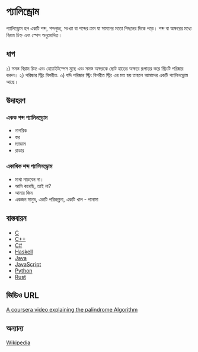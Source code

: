 # প্যালিন্ড্রোম
প্যালিন্ড্রোম হল একটি শব্দ, শব্দগুচ্ছ, সংখ্যা বা শব্দের ক্রম যা সামনের মতো পিছনের দিকে পড়ে। শব্দ বা অক্ষরের মধ্যে বিরাম চিহ্ন এবং স্পেস অনুমোদিত।
## ধাপ
১) সমস্ত বিরাম চিহ্ন এবং হোয়াইটস্পেস মুছে এবং সমস্ত অক্ষরকে ছোট হাতের অক্ষরে রূপান্তর করে স্ট্রিংটি পরিষ্কার করুন।
২) পরিষ্কার স্ট্রিং বিপরীত.
৩) যদি পরিষ্কার স্ট্রিং বিপরীত স্ট্রিং এর মত হয় তাহলে আমাদের একটি প্যালিনড্রোম আছে।

## উদাহরণ

### একক শব্দ প্যালিনড্রোম
- নাগরিক
- স্তর
- ম্যাডাম
- রাডার

### একাধিক শব্দ প্যালিনড্রোম
- মাথা নাড়বেন না।
- আমি করেছি, তাই না?
- আমার জিম
- একজন মানুষ, একটি পরিকল্পনা, একটি খাল - পানামা

## বাস্তবায়ন
- [C](../../../algorithms/C/strings/palindrome.c)
- [C++](../../../algorithms/CPlusPlus/Maths/palindrome.cpp)
- [C#](../../../algorithms/CSharp/src/Strings/palindrome.cs)
- [Haskell](../../../algorithms/Haskell/strings/palindrome.hs)
- [Java](../../../algorithms/Java/strings/palindrome.java)
- [JavaScript](../../../algorithms/JavaScript/src/strings/palindrome.js)
- [Python](../../../algorithms/Python/strings/palindrome.py)
- [Rust](../../../algorithms/Rust/strings/palindrome/src/main.rs)

## ভিডিও URL
[A coursera video explaining the palindrome Algorithm](https://www.coursera.org/lecture/program-code/palindrome-algorithm-1-zzQqs) 

## অন্যান্য
[Wikipedia](https://en.wikipedia.org/wiki/Palindrome)
